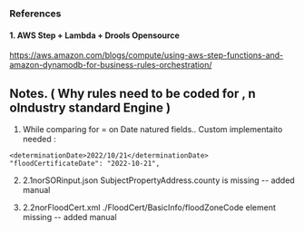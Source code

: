 ### References

#### 1. AWS Step + Lambda + Drools Opensource
https://aws.amazon.com/blogs/compute/using-aws-step-functions-and-amazon-dynamodb-for-business-rules-orchestration/

## Notes. ( Why rules need to be coded for , n oIndustry standard Engine )

1. While comparing for = on Date natured fields.. 
  Custom implementaito needed : 
```
<determinationDate>2022/10/21</determinationDate>
"floodCertificateDate": "2022-10-21",
```

2. 2.1norSORinput.json 
  SubjectPropertyAddress.county is missing -- added manual

3. 2.2norFloodCert.xml
   ./FloodCert/BasicInfo/floodZoneCode element missing -- added manual